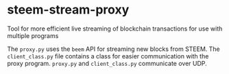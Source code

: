 # steem-stream-proxy
Tool for more efficient live streaming of blockchain transactions for use with multiple programs

The ```proxy.py``` uses the ```beem``` API for streaming new blocks from STEEM.
The ```client_class.py``` file contains a class for easier communication with the proxy program.
```proxy.py``` and ```client_class.py``` communicate over UDP.
